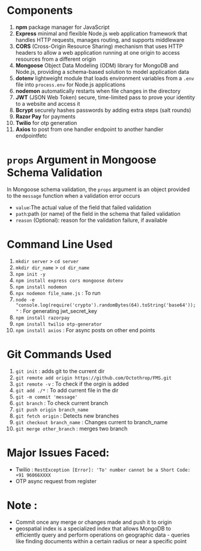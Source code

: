 # Components
1. **npm** package manager for JavaScript
2. **Express** minimal and flexible Node.js web application framework that handles HTTP requests, manages routing, and supports middleware
3. **CORS** (Cross-Origin Resource Sharing) mechanism that uses HTTP headers to allow a web application running at one origin to access resources from a different origin
4. **Mongoose** Object Data Modeling (ODM) library for MongoDB and Node.js, providing a schema-based solution to model application data
5. **dotenv** lightweight module that loads environment variables from a `.env` file into `process.env` for Node.js applications
6. **nodemon** automatically restarts when file changes in the directory
7. **JWT** (JSON Web Token) secure, time-limited pass to prove your identity to a website and access it
8. **Bcrypt** securely hashes passwords by adding extra steps (salt rounds)
9. **Razor Pay** for payments
10. **Twilio** for otp generation
11. **Axios** to post from one handler endpoint to another handler endpointfetc

# `props` Argument in Mongoose Schema Validation
In Mongoose schema validation, the `props` argument is an object provided to the `message` function when a validation error occurs
- `value`:The actual value of the field that failed validation
- `path`:path (or name) of the field in the schema that failed validation
- `reason` (Optional): reason for the validation failure, if available


# Command Line Used 
1. `mkdir server` > `cd server`
2. `mkdir dir_name` > `cd dir_name`
3. `npm init -y` 
4. `npm install express cors mongoose dotenv` 
5. `npm install nodemon`
6. `npx nodemon file_name.js` : To run
7. `node -e "console.log(require('crypto').randomBytes(64).toString('base64'));"` : For generating jwt_secret_key
8. `npm install razorpay`
9. `npm install twilio otp-generator`
10. `npm install axios` : For async posts on other end points

# Git Commands Used
1. `git init` : adds git to the current dir
2. `git remote add origin https://github.com/Octothrop/FMS.git`
3. `git remote -v` : To check if the orgin is added
4. `git add ./*` : To add current file in the dir
5. `git -m commit 'message'` 
6. `git branch` : To check current branch
7. `git push origin branch_name` 
8. `git fetch origin` : Detects new branches
9. `git checkout branch_name` : Changes current to branch_name
10. `git merge other_branch` : merges two branch

# Major Issues Faced:
- Twilio : `RestException [Error]: 'To' number cannot be a Short Code: +91 96066XXXX`
- OTP async request from register

# Note :
- Commit once any merge or changes made and push it to origin
- geospatial index is a specialized index that allows MongoDB to efficiently query and perform operations on geographic data - queries like finding documents within a certain radius or near a specific point
